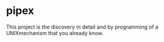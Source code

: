 # pipex
This project is the discovery in detail and by programming of a UNIXmechanism that you already know.
